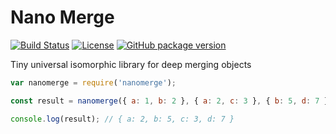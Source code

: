 # Nano Merge

[![Build Status](https://travis-ci.org/nikolay-govorov/nanomerge.svg?branch=master)](https://travis-ci.org/nikolay-govorov/nanomerge)
[![License](https://img.shields.io/npm/l/nanomerge.svg)](https://www.npmjs.com/package/nanomerge)
[![GitHub package version](https://img.shields.io/github/package-json/v/nikolay-govorov/nanomerge.svg)](https://github.com/nikolay-govorov/nanomerge)

Tiny universal isomorphic library for deep merging objects

```js
var nanomerge = require('nanomerge');

const result = nanomerge({ a: 1, b: 2 }, { a: 2, c: 3 }, { b: 5, d: 7 });

console.log(result); // { a: 2, b: 5, c: 3, d: 7 }
```
